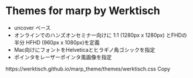 <script type="module">
  import githubClipboardCopyElement from "https://cdn.skypack.dev/@github/clipboard-copy-element";
</script>
<style>
  .button {
  padding: 0.4rem;
  border-radius: 4px;
  border: 1px solid black;
  display: inline-block;
 }
</style>

# Themes for marp by Werktisch
- uncover ベース
- オンラインでのハンズオンセミナー向けに 1:1 (1280px x 1280px) とFHDの半分 HFHD (960px x 1080px)を定義
- Mac向けにフォントをHelveticaとヒラギノ角ゴシックを指定
- ポインタをレーザーポインタ風画像を指定
<div>
  <span id="blob-path">https://werktisch.github.io/marp_theme/themes/werktisch.css</span>
  <clipboard-copy for="blob-path" class="btn" role="button">
    Copy
  </clipboard-copy>
</div>
